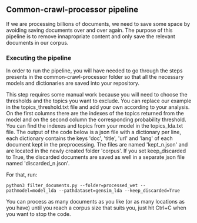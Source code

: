 ## Common-crawl-processor pipeline

If we are processing billions of documents, we need to save some space by avoiding saving documents over and over again. The purpose of this pipeline is to remove innapropriate content and only save the relevant documents in our corpus. 

### Executing the pipeline

In order to run the pipeline, you will have needed to go through the steps presents in the common-crawl-processor folder so that all the necessary models and dictionaries are saved into your repository. 

This step requires some manual work because you will need to choose the thresholds and the topics you want to exclude. You can replace our example in the topics_threshold.txt file and add your own according to your analysis. On the first columns there are the indexes of the topics returned from the model and on the second column the corresponding probability threshold. You can find the indexes and topics from your model in the topics_lda.txt file. The output of the code below is a json file with a dictionary per line, each dictionary contains the keys 'doc', 'title', 'url' and 'lang' of each document kept in the preprocessing. The files are named 'kept_n.json' and are located in the newly created folder 'corpus'. If you set keep_discarded to True, the discarded documents are saved as well in a separate json file named 'discarded_n.json'.

For that, run:

    python3 filter_documents.py --folder=processed_wet --pathmodel=model_lda --pathdataset=gensim_lda --keep_discarded=True
    
You can process as many documents as you like (or as many locations as you have) until you reach a corpus size that suits you, just hit Ctrl+C when you want to stop the code. 
    
